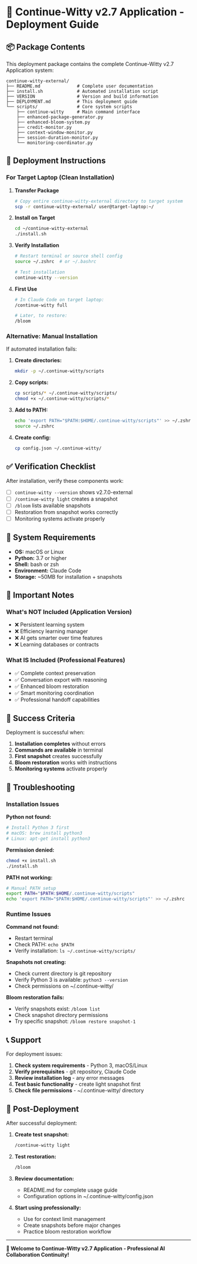 # 🚀 Continue-Witty v2.7 Application - Deployment Guide

## 📦 Package Contents

This deployment package contains the complete Continue-Witty v2.7 Application system:

```
continue-witty-external/
├── README.md              # Complete user documentation
├── install.sh             # Automated installation script
├── VERSION                # Version and build information
├── DEPLOYMENT.md          # This deployment guide
└── scripts/               # Core system scripts
    ├── continue-witty     # Main command interface
    ├── enhanced-package-generator.py
    ├── enhanced-bloom-system.py
    ├── credit-monitor.py
    ├── context-window-monitor.py
    ├── session-duration-monitor.py
    └── monitoring-coordinator.py
```

## 🎯 Deployment Instructions

### For Target Laptop (Clean Installation)

1. **Transfer Package**
   ```bash
   # Copy entire continue-witty-external directory to target system
   scp -r continue-witty-external/ user@target-laptop:~/
   ```

2. **Install on Target**
   ```bash
   cd ~/continue-witty-external
   ./install.sh
   ```

3. **Verify Installation**
   ```bash
   # Restart terminal or source shell config
   source ~/.zshrc  # or ~/.bashrc
   
   # Test installation
   continue-witty --version
   ```

4. **First Use**
   ```bash
   # In Claude Code on target laptop:
   /continue-witty full
   
   # Later, to restore:
   /bloom
   ```

### Alternative: Manual Installation

If automated installation fails:

1. **Create directories:**
   ```bash
   mkdir -p ~/.continue-witty/scripts
   ```

2. **Copy scripts:**
   ```bash
   cp scripts/* ~/.continue-witty/scripts/
   chmod +x ~/.continue-witty/scripts/*
   ```

3. **Add to PATH:**
   ```bash
   echo 'export PATH="$PATH:$HOME/.continue-witty/scripts"' >> ~/.zshrc
   source ~/.zshrc
   ```

4. **Create config:**
   ```bash
   cp config.json ~/.continue-witty/
   ```

## ✅ Verification Checklist

After installation, verify these components work:

- [ ] `continue-witty --version` shows v2.7.0-external
- [ ] `/continue-witty light` creates a snapshot
- [ ] `/bloom` lists available snapshots
- [ ] Restoration from snapshot works correctly
- [ ] Monitoring systems activate properly

## 🔧 System Requirements

- **OS:** macOS or Linux
- **Python:** 3.7 or higher
- **Shell:** bash or zsh
- **Environment:** Claude Code
- **Storage:** ~50MB for installation + snapshots

## 🚨 Important Notes

### What's NOT Included (Application Version)
- ❌ Persistent learning system
- ❌ Efficiency learning manager  
- ❌ AI gets smarter over time features
- ❌ Learning databases or contracts

### What IS Included (Professional Features)
- ✅ Complete context preservation
- ✅ Conversation export with reasoning
- ✅ Enhanced bloom restoration
- ✅ Smart monitoring coordination
- ✅ Professional handoff capabilities

## 🎯 Success Criteria

Deployment is successful when:
1. **Installation completes** without errors
2. **Commands are available** in terminal
3. **First snapshot** creates successfully
4. **Bloom restoration** works with instructions
5. **Monitoring systems** activate properly

## 🐛 Troubleshooting

### Installation Issues

**Python not found:**
```bash
# Install Python 3 first
# macOS: brew install python3
# Linux: apt-get install python3
```

**Permission denied:**
```bash
chmod +x install.sh
./install.sh
```

**PATH not working:**
```bash
# Manual PATH setup
export PATH="$PATH:$HOME/.continue-witty/scripts"
echo 'export PATH="$PATH:$HOME/.continue-witty/scripts"' >> ~/.zshrc
```

### Runtime Issues

**Command not found:**
- Restart terminal
- Check PATH: `echo $PATH`
- Verify installation: `ls ~/.continue-witty/scripts/`

**Snapshots not creating:**
- Check current directory is git repository
- Verify Python 3 is available: `python3 --version`
- Check permissions on ~/.continue-witty/

**Bloom restoration fails:**
- Verify snapshots exist: `/bloom list`
- Check snapshot directory permissions
- Try specific snapshot: `/bloom restore snapshot-1`

## 📞 Support

For deployment issues:
1. **Check system requirements** - Python 3, macOS/Linux
2. **Verify prerequisites** - git repository, Claude Code
3. **Review installation log** - any error messages
4. **Test basic functionality** - create light snapshot first
5. **Check file permissions** - ~/.continue-witty/ directory

## 🚀 Post-Deployment

After successful deployment:

1. **Create test snapshot:**
   ```bash
   /continue-witty light
   ```

2. **Test restoration:**
   ```bash
   /bloom
   ```

3. **Review documentation:**
   - README.md for complete usage guide
   - Configuration options in ~/.continue-witty/config.json

4. **Start using professionally:**
   - Use for context limit management
   - Create snapshots before major changes
   - Practice bloom restoration workflow

---

**🎉 Welcome to Continue-Witty v2.7 Application - Professional AI Collaboration Continuity!**